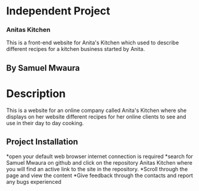 # Independent Project

### Anitas Kitchen ###

This is a front-end website for Anita's Kitchen which used  to describe different recipes for a kitchen business started by Anita.


## By Samuel Mwaura ##

# Description #

This is a website for an online company called Anita's Kitchen where she displays on her website different recipes for her online clients to see and use in their day to day cooking.

## Project Installation ##

*open your default web browser
internet connection is required
*search for Samuel Mwaura on github and click on the repository Anitas Kitchen where you will find an active link to the site in the repository.
*Scroll through the page and view the content
*Give feedback through the contacts and report any bugs experienced
